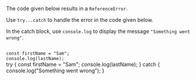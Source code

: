The code given below results
in a `ReferenceError`.

Use `try...catch` to handle
the error in the code given below.

In the catch block, use `console.log`
to display the message `"Something went wrong"`.

<codeblock type="exercise" language="javascript" testMode="fixedInput">
<code>
const firstName = "Sam";
console.log(lastName);
</code>

<solution>
try {
  const firstName = "Sam";
  console.log(lastName);
} catch {
  console.log("Something went wrong");
}
</solution>
</codeblock>